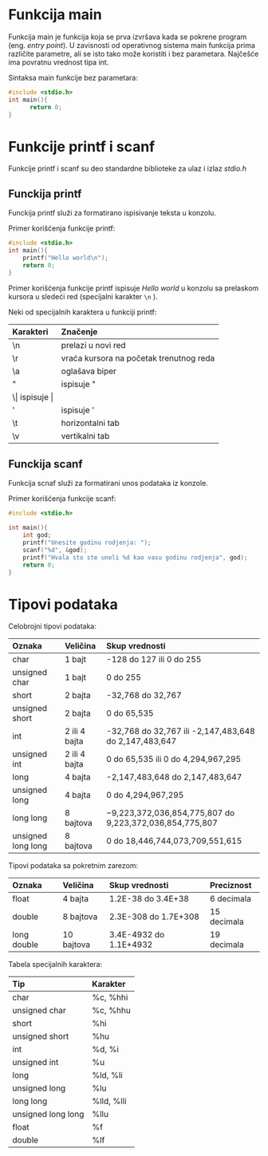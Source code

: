 # Funkcija main

Funkcija main je funkcija koja se prva izvršava kada se pokrene program (eng. *entry point*). U zavisnosti od operativnog sistema main funkcija prima različite parametre, ali se isto tako može koristiti i bez parametara. Najčešće ima povratnu vrednost tipa int.

Sintaksa main funkcije bez parametara:

```c
#include <stdio.h>
int main(){     
      return 0;
}
```

# Funkcije printf i scanf

Funkcije printf i scanf su deo standardne biblioteke za ulaz i izlaz *stdio.h*

## Funckija printf

Funckija printf služi za formatirano ispisivanje teksta u konzolu.

Primer korišćenja funkcije printf:

```c
#include <stdio.h>
int main(){   
    printf("Hello world\n");
    return 0;
}
```

Primer korišćenja funkcije printf ispisuje *Hello world* u konzolu sa prelaskom kursora u sledeći red (specijalni karakter ```\n``` ).

Neki od specijalnih karaktera u funkciji printf:

| Karakteri| Značenje|
| :------------- | :------------- |
| \n| prelazi u novi red|
| \r| vraća kursora na početak trenutnog reda|
| \a| oglašava biper|
| \"| ispisuje "|
| \\\\| ispisuje \|
| \'| ispisuje '|
| \t| horizontalni tab|
| \v| vertikalni tab|

## Funckija scanf

Funkcija scnaf služi za formatirani unos podataka iz konzole.

Primer korišćenja funkcije scanf:
```c
#include <stdio.h>

int main(){
    int god;
    printf("Unesite godinu rodjenja: ");
    scanf("%d", &god);
    printf("Hvala sto ste uneli %d kao vasu godinu rodjenja", god);
    return 0;
}
```

# Tipovi podataka

Celobrojni tipovi podataka:

| Oznaka| Veličina| Skup vrednosti|
| :------------- | :------------- | :------------- |
| char| 1 bajt| -128 do 127 ili 0 do 255|
| unsigned char| 1 bajt| 0 do 255|
| short| 2 bajta| -32,768 do 32,767|
| unsigned short| 2 bajta| 0 do 65,535|
| int| 2 ili 4 bajta| -32,768 do 32,767 ili -2,147,483,648 do 2,147,483,647|
| unsigned int| 2 ili 4 bajta| 0 do 65,535 ili 0 do 4,294,967,295|
| long| 4 bajta| -2,147,483,648 do 2,147,483,647|
| unsigned long| 4 bajta| 0 do 4,294,967,295|
| long long| 8 bajtova| −9,223,372,036,854,775,807 do 9,223,372,036,854,775,807|
| unsigned long long| 8 bajtova| 0 do 18,446,744,073,709,551,615|

Tipovi podataka sa pokretnim zarezom:

| Oznaka| Veličina| Skup vrednosti| Preciznost|
| :------------- | :------------- | :------------- | :------------- |
| float| 4 bajta| 1.2E-38 do 3.4E+38| 6 decimala|
| double| 8 bajtova| 2.3E-308 do 1.7E+308| 15 decimala|
| long double| 10 bajtova| 3.4E-4932 do 1.1E+4932| 19 decimala|

Tabela specijalnih karaktera:

| Tip| Karakter|
| :------------- | :------------- |
| char| %c, %hhi|
| unsigned char| %c, %hhu|
| short| %hi|
| unsigned short| %hu|
| int| %d, %i|
| unsigned int| %u|
| long| %ld, %li|
| unsigned long| %lu|
| long long| %lld, %lli|
| unsigned long long| %llu|
| float| %f|
| double| %lf|
